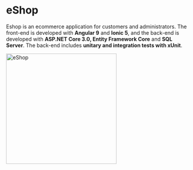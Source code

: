 # eShop
Eshop is an ecommerce application for customers and administrators.
The front-end is developed with **Angular 9** and **Ionic 5**, and the back-end is developed with **ASP.NET Core 3.0, Entity Framework Core** and **SQL Server**. The back-end includes **unitary and integration tests with xUnit**.
<p>
<img src="https://user-images.githubusercontent.com/53798204/93259999-02621880-f7a1-11ea-8d55-a3df61823bf4.png" width="300" title="eShop">
</p>
